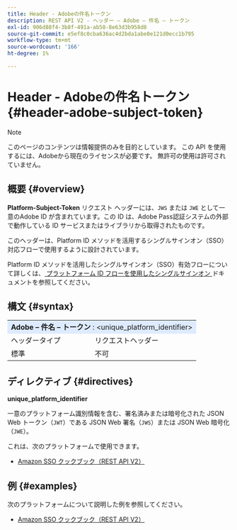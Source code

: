 ```yaml
---
title: Header - Adobeの件名トークン
description: REST API V2 - ヘッダー – Adobe – 件名 – トークン
exl-id: 906d88f4-3b8f-491a-ab58-8e63d3b958d8
source-git-commit: e5ef8c0cba636ac4d2bda1abe0e121d0ecc1b795
workflow-type: tm+mt
source-wordcount: '166'
ht-degree: 1%

---
```


# Header - Adobeの件名トークン {#header-adobe-subject-token}

>[!NOTE]
>
> このページのコンテンツは情報提供のみを目的としています。 この API を使用するには、Adobeから現在のライセンスが必要です。 無許可の使用は許可されていません。

## 概要 {#overview}

<b>Platform-Subject-Token</b> リクエスト ヘッダーには、`JWS` または `JWE` として一意のAdobe ID が含まれています。この ID は、Adobe Pass認証システムの外部で動作している ID サービスまたはライブラリから取得されたものです。

このヘッダーは、Platform ID メソッドを活用するシングルサインオン（SSO）対応フローで使用するように設計されています。

Platform ID メソッドを活用したシングルサインオン（SSO）有効フローについて詳しくは、[ プラットフォーム ID フローを使用したシングルサインオン ](../../flows/single-sign-on-access-flows/rest-api-v2-single-sign-on-platform-identity-flows.md) ドキュメントを参照してください。

## 構文 {#syntax}

<table>
   <tr>
      <td style="background-color: #DEEBFF;" colspan="2"><b>Adobe – 件名 – トークン </b>: &lt;unique_platform_identifier&gt;</td>
   </tr>
   <tr>
      <td>ヘッダータイプ</td>
      <td>リクエストヘッダー</td>
   </tr>
   <tr>
      <td>標準</td>
      <td>不可</td>
   </tr>
</table>

## ディレクティブ {#directives}

<b>unique_platform_identifier</b>

一意のプラットフォーム識別情報を含む、署名済みまたは暗号化された JSON Web トークン（`JWT`）である JSON Web 署名（`JWS`）または JSON Web 暗号化（`JWE`）。

これは、次のプラットフォームで使用できます。

* [Amazon SSO クックブック（REST API V2）](../../../single-sign-on/platform-single-sign-on/amazon-single-sign-on/amazon-sso-cookbook-rest-api-v2.md)

## 例 {#examples}

次のプラットフォームについて説明した例を参照してください。

* [Amazon SSO クックブック（REST API V2）](../../../single-sign-on/platform-single-sign-on/amazon-single-sign-on/amazon-sso-cookbook-rest-api-v2.md)
